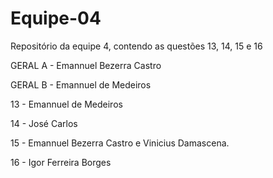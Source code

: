 # Equipe-04
Repositório da equipe 4, contendo as questões 13, 14, 15 e 16

GERAL A - Emannuel Bezerra Castro

GERAL B - Emannuel de Medeiros

13 - Emannuel de Medeiros

14 - José Carlos

15 - Emannuel Bezerra Castro e Vinicius Damascena.

16 - Igor Ferreira Borges
